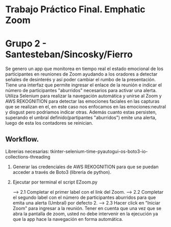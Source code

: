 # Trabajo Práctico Final. Emphatic Zoom

# Grupo 2 - Santesteban/Sincosky/Fierro

Se genero un app que monitorea en tiempo real el estado emocional de los participantes en reuniones de Zoom ayudando a los oradores a detectar señales de desinterés y así poder cambiar el rumbo de la presentación. Tiene una interfaz que permite ingresar el enlace de la reunión e indicar el número de participantes "aburridos" necesarios para activar una alerta. Utiliza Selenium para realizar la navegación automática y unirse al Zoom y AWS REKOGNITION para detectar las emociones faciales en las capturas que se realizan en el, en este caso nos enfocamos en las emociones:neutral y disgust pero podriamos indicar otras. Además cuanto estas persisten, superando el umbral definido(partipantes "aburridos") emite una alerta, luego de esta los contadores se reinician.

## Workflow.

Librerias necesarias: tkinter-selenium-time-pyautogui-os-boto3-io-collections-threading 

1. Generar las credenciales de AWS REKOGNITION para que se puedan acceder a través de Boto3 (libreria de python).

2. Ejecutar por terminal el script EZoom.py

   --> 2.1 Completar el primer label con el link del Zoom. 
   --> 2.2 Completar el segundo label con el número de participantes aburridos para que emita una alerta (Umbral) por defecto 2.
   --> 2.3 Hacer click en "Iniciar Zoom" para ingresar a la reunión. Tener en cuenta que una vez que se abra la pantalla de zoom, usted no debe intervenir en la ejecución ya que la app hace la navegación en forma automática.

